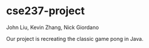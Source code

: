 # cse237-project

John Liu, Kevin Zhang, Nick Giordano 

Our project is recreating the classic game pong in Java. 

